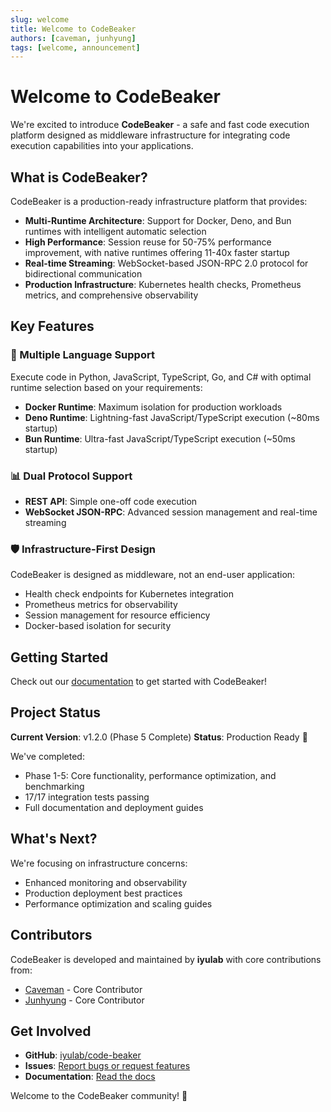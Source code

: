 ```yaml
---
slug: welcome
title: Welcome to CodeBeaker
authors: [caveman, junhyung]
tags: [welcome, announcement]
---
```


# Welcome to CodeBeaker

We're excited to introduce **CodeBeaker** - a safe and fast code execution platform designed as middleware infrastructure for integrating code execution capabilities into your applications.

<!-- truncate -->

## What is CodeBeaker?

CodeBeaker is a production-ready infrastructure platform that provides:

- **Multi-Runtime Architecture**: Support for Docker, Deno, and Bun runtimes with intelligent automatic selection
- **High Performance**: Session reuse for 50-75% performance improvement, with native runtimes offering 11-40x faster startup
- **Real-time Streaming**: WebSocket-based JSON-RPC 2.0 protocol for bidirectional communication
- **Production Infrastructure**: Kubernetes health checks, Prometheus metrics, and comprehensive observability

## Key Features

### 🚀 Multiple Language Support

Execute code in Python, JavaScript, TypeScript, Go, and C# with optimal runtime selection based on your requirements:

- **Docker Runtime**: Maximum isolation for production workloads
- **Deno Runtime**: Lightning-fast JavaScript/TypeScript execution (~80ms startup)
- **Bun Runtime**: Ultra-fast JavaScript/TypeScript execution (~50ms startup)

### 📊 Dual Protocol Support

- **REST API**: Simple one-off code execution
- **WebSocket JSON-RPC**: Advanced session management and real-time streaming

### 🛡️ Infrastructure-First Design

CodeBeaker is designed as middleware, not an end-user application:

- Health check endpoints for Kubernetes integration
- Prometheus metrics for observability
- Session management for resource efficiency
- Docker-based isolation for security

## Getting Started

Check out our [documentation](/docs/intro) to get started with CodeBeaker!

## Project Status

**Current Version**: v1.2.0 (Phase 5 Complete)
**Status**: Production Ready 🚀

We've completed:
- Phase 1-5: Core functionality, performance optimization, and benchmarking
- 17/17 integration tests passing
- Full documentation and deployment guides

## What's Next?

We're focusing on infrastructure concerns:
- Enhanced monitoring and observability
- Production deployment best practices
- Performance optimization and scaling guides

## Contributors

CodeBeaker is developed and maintained by **iyulab** with core contributions from:

- [Caveman](https://github.com/iyulab-caveman) - Core Contributor
- [Junhyung](https://github.com/iujunhyung) - Core Contributor

## Get Involved

- **GitHub**: [iyulab/code-beaker](https://github.com/iyulab/code-beaker)
- **Issues**: [Report bugs or request features](https://github.com/iyulab/code-beaker/issues)
- **Documentation**: [Read the docs](/docs/intro)

Welcome to the CodeBeaker community! 🎉
